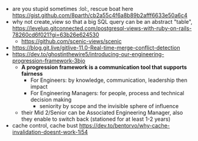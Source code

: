 - are you stupid sometimes :lol:, rescue boat here https://gist.github.com/8parth/cb2a55c4f6a8b89b2afff6633e50a6c4
- why not create_view so that a big SQL query can be an abstract "table", https://levelup.gitconnected.com/postgresql-views-with-ruby-on-rails-78260cd6f021?gi=63b26e624530
	- https://github.com/scenic-views/scenic
- https://blog.git.live/gitlive-11.0-Real-time-merge-conflict-detection
- https://dev.to/ghostinthewire5/introducing-our-engineering-progression-framework-3bjo
	- **A progression framework is a communication tool that supports fairness**
		- For Engineers: by knowledge, communication, leadership then impact 
		- For Engineering Managers: for people, process and technical decision making
			- seniority by scope and the invisible sphere of influence
	- their Mid 2/Senior can be Associated Engineering Manager, also they enable to switch back (stationed for at least 1-2 years)
- cache control, cache bust https://dev.to/bentorvo/why-cache-invalidation-doesnt-work-1i54